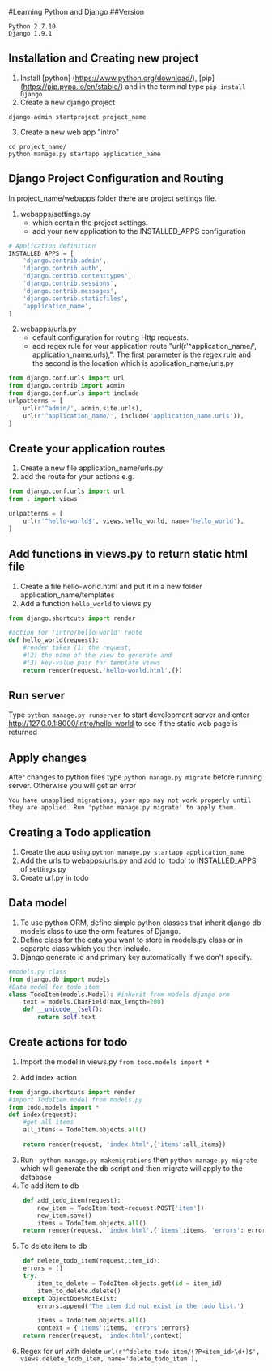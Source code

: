 #Learning Python and Django
##Version
```
Python 2.7.10 
Django 1.9.1
```
## Installation and Creating new project
1. Install [python] (https://www.python.org/download/), [pip] (https://pip.pypa.io/en/stable/) and in the terminal type `pip install Django`
2. Create a new django project 
```shell
django-admin startproject project_name
```
3. Create a new web app "intro"
```shell
cd project_name/
python manage.py startapp application_name
```
## Django Project Configuration and Routing

In project_name/webapps folder there are project settings file.

1. webapps/settings.py 
	* which contain the project settings.
	* add your new application to the INSTALLED_APPS configuration
```python
# Application definition
INSTALLED_APPS = [
    'django.contrib.admin',
    'django.contrib.auth',
    'django.contrib.contenttypes',
    'django.contrib.sessions',
    'django.contrib.messages',
    'django.contrib.staticfiles',
    'application_name',
]
```
2. webapps/urls.py 
	* default configuration for routing Http requests.
	* add regex rule for your application route "url(r'^application_name/', application_name.urls),". The first parameter is the regex rule and the second is the location which is application_name/urls.py
```python
from django.conf.urls import url
from django.contrib import admin
from django.conf.urls import include
urlpatterns = [
    url(r'^admin/', admin.site.urls),
    url(r'^application_name/', include('application_name.urls')),
]

```

## Create your application routes 
1. Create a new file application_name/urls.py
2. add the route for your actions e.g.

```python
from django.conf.urls import url
from . import views

urlpatterns = [
    url(r'^hello-world$', views.hello_world, name='hello_world'),
]
```
## Add functions in views.py to return static html file
1. Create a file hello-world.html and put it in a new folder application_name/templates
2. Add a function `hello_world` to views.py
```python
from django.shortcuts import render

#action for 'intro/hello-world' route
def hello_world(request):
	#render takes (1) the request, 
	#(2) the name of the view to generate and 
	#(3) key-value pair for template views
	return render(request,'hello-world.html',{})
```
## Run server
Type `python manage.py runserver` to start development server and enter http://127.0.0.1:8000/intro/hello-world to see if the static web page is returned

## Apply changes
After changes to python files type `python manage.py migrate` before running server. Otherwise you will get an error
```
You have unapplied migrations; your app may not work properly until they are applied. Run 'python manage.py migrate' to apply them.
```
## Creating a Todo application
1. Create the app using ```python manage.py startapp application_name```
2. Add the urls to webapps/urls.py and add to 'todo' to INSTALLED_APPS of settings.py
3. Create url.py in todo

## Data model
1. To use python ORM, define simple python classes that inherit django db models class to use the orm features of Django.
2. Define class for the data you want to store in models.py class or in separate class which you then include.
3. Django generate id and primary key automatically if we don't specify.

```python
#models.py class
from django.db import models
#Data model for todo item
class TodoItem(models.Model): #inherit from models django orm
    text = models.CharField(max_length=200)
    def __unicode__(self):
        return self.text
```       
## Create actions for todo

1. Import the model in views.py ```from todo.models import *```

2. Add index action
```python
from django.shortcuts import render
#import TodoItem model from models.py
from todo.models import *
def index(request):
    #get all items
    all_items = TodoItem.objects.all()

    return render(request, 'index.html',{'items':all_items})
```
3. Run ``` python manage.py makemigrations``` then ```python manage.py migrate``` which will generate the db script and then migrate will apply to the database
4. To add item to db 
```python
    def add_todo_item(request):
        new_item = TodoItem(text=request.POST['item'])
        new_item.save()
        items = TodoItem.objects.all()
    return render(request, 'index.html',{'items':items, 'errors': errors})
```
5. To delete item to db 
```python
    def delete_todo_item(request,item_id):
    errors = []
    try:
        item_to_delete = TodoItem.objects.get(id = item_id)
        item_to_delete.delete()
    except ObjectDoesNotExist:
        errors.append('The item did not exist in the todo list.')

        items = TodoItem.objects.all()
        context = {'items':items, 'errors':errors}
    return render(request, 'index.html',context)

```
6. Regex for url with delete ```url(r'^delete-todo-item/(?P<item_id>\d+)$', views.delete_todo_item, name='delete_todo_item'),```
 